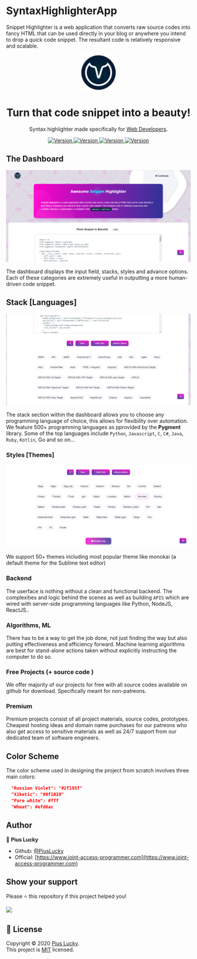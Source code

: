 # SyntaxHighlighterApp
Snippet Highlighter is a web application that converts raw source codes into fancy HTML that can be used directly in your blog or anywhere you intend to drop a quick code snippet. The resultant code is relatively responsive and scalable.

<p align="center">
  <img alt="SHA Logo" src="https://raw.githubusercontent.com/PiusLucky/SyntaxHighlighterApp/master/staticfiles/img/logo.svg" width="100" />
</p>
<h1 align="center">
  Turn that code snippet into a beauty!
</h1>
<p align="center">
 Syntax highlighter made specifically for <a href="https://snippet2html.herokuapp.com/">Web Developers</a>.
</p>
<p align="center">
    <a href="https://github.com/pygments/pygments/workflows/Pygments/badge.svg">
       <img alt="Version" src="https://github.com/pygments/pygments/workflows/Pygments/badge.svg" />
    </a>
    <a href="https://img.shields.io/website-up-down-green-red/http/shields.io.svg">
       <img alt="Version" src="https://img.shields.io/website-up-down-green-red/http/shields.io.svg" />
    </a>
    <a href="https://img.shields.io/badge/python-3.7.2-blue.svg">
       <img alt="Version" src="https://img.shields.io/badge/python-3.7.2-blue.svg" />
    </a>
     <a href="https://img.shields.io/pypi/l/ansicolortags.svg">
       <img alt="Version" src="https://img.shields.io/pypi/l/ansicolortags.svg" />
    </a>
     
 
</p>


## The Dashboard

![demo](https://github.com/PiusLucky/SyntaxHighlighterApp/blob/master/static/screenshots/page1.PNG?raw=true)

The dashboard displays the input field, stacks, styles and advance options. Each of these categories are extremely useful in outputting a more human-driven 
code snippet. 



## Stack [Languages]

![demo](https://github.com/PiusLucky/SyntaxHighlighterApp/blob/master/static/screenshots/page1b.PNG?raw=true)

The stack section within the dashboard allows you to choose any programming language of choice, this allows for flexibility over automation. We feature 500+ programming languages as pprovided by the <b>Pygment</b> library. Some of the top languages include <code>Python</code>, <code>Javascript</code>, <code>C</code>, <code>C#</code>, <code>Java</code>, <code>Ruby</code>, <code>Kotlin</code>, Go and so on...

### Styles [Themes]

![demo](https://github.com/PiusLucky/SyntaxHighlighterApp/blob/master/static/screenshots/page1c.PNG?raw=true)

We support 50+ themes including most popular theme like monokai (a default theme for the Sublime text editor)


### Backend
The userface is nothing without a clean and functional backend. The complexities and logic behind the scenes as well as building <code>APIS</code> which are wired with server-side programming languages like Python, NodeJS, ReactJS..

### Algorithms, ML
There has to be a way to get the job done, not just finding the way but also putting effectiveness and efficiency forward. Machine learning algorithms are best for stand-alone actions taken without explicitly instructing the computer to do so.

### Free Projects (+ source code )
We offer majority of our projects for free with all source codes available on github for download. Specifically meant for non-patreons.


### Premium
Premium projects consist of all project materials, source codes, prototypes. Cheapest hosting ideas and domain name purchases for our patreons who also get access to sensitive materials as well as 24/7 support from our dedicated team of software engineers.


## Color Scheme

The color scheme used in designing the project from scratch involves three main colors:

```json
  "Russian Violet": "#2f195f"
  "Xiketic": "#0f1020"
  "Pure white": #fff
  "Wheat": #efd6ac
```


## Author

👤 **Pius Lucky**

- Github: [@PiusLucky](https://github.com/PiusLucky)
- Official: [https://www.joint-access-programmer.com](https://www.joint-access-programmer.com)

## Show your support

Please ⭐️ this repository if this project helped you!

<a href="https://www.patreon.com/jointaccessprogrammer">
  <img src="https://c5.patreon.com/external/logo/become_a_patron_button@2x.png" width="160">
</a>

## 📝 License

Copyright © 2020 [Pius Lucky](https://github.com/PiusLucky).<br />
This project is [MIT](https://github.com/PiusLucky/joint-access-programmer-Pro-/blob/master/LICENSE) licensed.

